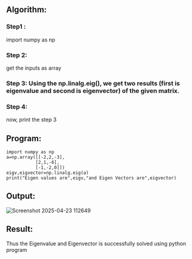 ## Algorithm:
### Step1 : 
import numpy as np

### Step 2: 
get the inputs as array

### Step 3: Using the np.linalg.eig(),  we get two results (first is eigenvalue and second is eigenvector) of the given matrix.
### Step 4: 
now, print the step 3

## Program:
```
import numpy as np
a=np.array([[-2,2,-3],
           [2,1,-6],
           [-1,-2,0]])
eigv,eigvector=np.linalg.eig(a)
print("Eigen values are",eigv,"and Eigen Vectors are",eigvector)
```

## Output:
![Screenshot 2025-04-23 112649](https://github.com/user-attachments/assets/b0733971-0eff-4818-86e4-635fc82b6461)

## Result:
Thus the Eigenvalue and Eigenvector is successfully solved using python program

